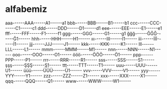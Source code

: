 # alfabemiz
aaa------AAA------A1------a1
bbb------BBB------B1------b1
ccc------CCC------C1------c1
ddd------DDD------D1------d1
eee------EEE------E1------e1
fff------FFF------F1------f1
ggg------GGG------G1------g1
ğğğ------ĞĞĞ------Ğ1------
hhh------HHH------H1------
ııı------III------I1------
iii------İİİ------İ1------
jjj------JJJ------J1------
kkk------KKK------K1------
lll------LLL------L1------
mmm------MMM------M1------
nnn------NNN------N1------
ooo------OOO------O1------
ööö------ÖÖÖ------Ö1------
ppp------PPP------P1------
rrr------RRR------R1------
sss------SSS------S1------
şşş------ŞŞŞ------Ş1------
ttt------TTT------T1------
uuu------UUU------U1------
üüü------ÜÜÜ------Ü1------
vvv------VVV------V1------
yyy------YYY------Y1------
zzz------ZZZ------Z1------
xxx------XXX------X1------
qqq------QQQ------Q1------
www------WWW------W1------
